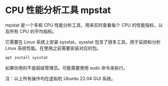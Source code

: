 # CPU 性能分析工具 mpstat

mpstat 是一个多核 CPU 性能分析工具，用来实时查看每个 CPU 的性能指标，以及所有 CPU 的平均指标。

它需要在 Linux 系统上安装 sysstat。sysstat 包含了很多工具，用于监控和分析 Linux 系统性能。在使用之前需要安装对应的包。

```bash
apt install sysstat
```

如果你用的不是超级管理员。可能需要使用 sudo 命令来执行。



注：以上所有操作均在虚拟机 Ubuntu 22.04 GUI 系统。